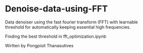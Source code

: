 # Denoise-data-using-FFT

Data denoiser using the fast fourier transform (FFT) with learnable threshold for automatically keeping essential high frequencies.

Finding the best threshold in fft_optimization.ipynb

Wirtten by Pongpisit Thanasutives
